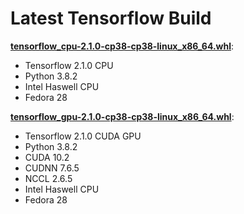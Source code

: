 # Latest Tensorflow Build

**[tensorflow_cpu-2.1.0-cp38-cp38-linux_x86_64.whl](https://github.com/xman/tfbuild/releases/download/v2.1.0/tensorflow_cpu-2.1.0-cp38-cp38-linux_x86_64.whl)**:
* Tensorflow 2.1.0 CPU
* Python 3.8.2
* Intel Haswell CPU
* Fedora 28

**[tensorflow_gpu-2.1.0-cp38-cp38-linux_x86_64.whl](https://github.com/xman/tfbuild/releases/download/v2.1.0/tensorflow_gpu-2.1.0-cp38-cp38-linux_x86_64.whl)**:
* Tensorflow 2.1.0 CUDA GPU
* Python 3.8.2
* CUDA 10.2
* CUDNN 7.6.5
* NCCL 2.6.5
* Intel Haswell CPU
* Fedora 28
